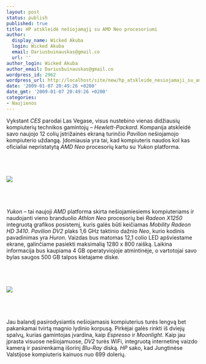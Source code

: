 ```yaml
---
layout: post
status: publish
published: true
title: HP atskleidė nešiojamąjį su AMD Neo procesoriumi
author:
  display_name: Wicked Akuba
  login: Wicked Akuba
  email: Dariusbuinauskas@gmail.co
  url: ''
author_login: Wicked Akuba
author_email: Dariusbuinauskas@gmail.co
wordpress_id: 2962
wordpress_url: http://localhost/site/new/hp_atskleide_nesiojamaji_su_amd_neo_procesoriumi/
date: '2009-01-07 20:49:26 +0200'
date_gmt: '2009-01-07 20:49:26 +0200'
categories:
- Naujienos
---
```

<p>Vykstant <i>CES</i> parodai Las Vegase, visus nustebino vienas didžiausių kompiuterių technikos gamintojų – <i>Hewlett-Packard</i>. Kompanija atskleidė savo naujojo 12 colių įstrižainės ekraną turinčio <i>Pavilion</i> nešiojamojo kompiuterio uždangą. Įdomiausia yra tai, kad kompiuteris naudos kol kas oficialiai nepristatytą <i>AMD Neo</i> procesorių kartu su <i>Yukon</i> platforma.<br />
<br><br />
<br><br><img src="http://technews.lt/upl/Failai/HP_Pavilion_dv2.jpg"><br><br />
<br><br />
<br><i>Yukon</i> – tai naujoji <i>AMD</i> platforma skirta nešiojamiesiems kompiuteriams ir naudojanti vieno branduolio <i>Athlon Neo</i> procesorių bei <i>Radeon X1250</i> integruotą grafikos posistemį, kuris galės būti keičiamas <i>Mobility Radeon HD 3410</i>. <i>Pavilion DV2</i> plaks 1,6 GHz taktinio dažnio <i>Neo</i>, kurio kodinis pavadinimas yra <i>Huron</i>. Vaizdas bus matomas 12,1 colio LED apšviestame ekrane, galinčiame pasiekti maksimalią 1280 x 800 raišką. Laikina informacija bus kaupiama 4 GB operatyviojoje atmintinėje, o vartotojai savo bylas saugos 500 GB talpos kietajame diske.<br />
<br><br />
<br><br><img src="http://technews.lt/upl/Failai/HP_Pavilion_dv2_02.jpg"><br><br />
<br><br />
<br>Jau balandį pasirodysiantis nešiojamasis kompiuterius turės lengvą bet pakankamai tvirtą magnio lydinio korpusą. Pirkėjai galės rinkti iš dviejų spalvų, kurias gamintojas įvardina, kaip <i>Espresso</i> ir <i>Moonlight</i>. Kaip jau įprasta visuose nešiojamuose, <i>DV2</i> turės WiFi, integruotą internetinę vaizdo kamerą ir pasirenkamą išorinį <i>Blu-Ray</i> diską. <i>HP</i> sako, kad Jungtinėse Valstijose kompiuteris kainuos nuo 699 dolerių.<br />
<br><br />
<br><br />
<br></p>
